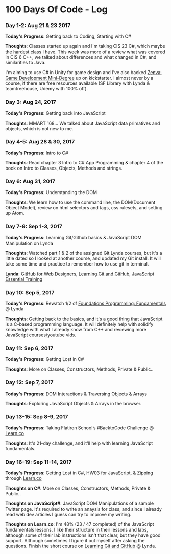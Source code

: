 # 100 Days Of Code - Log

### Day 1-2: Aug 21 & 23 2017

**Today's Progress**: Getting back to Coding, Starting with C#

**Thoughts**: Classes started up again and I'm taking CIS 23 C#, which maybe the hardest class I have. This week was more of a review what was covered in CIS 6 C++, we talked about differences and what changed in C#, and similarities to Java.

I'm aiming to use C# in Unity for game design and I've also backed [Zenva: Game Development Mini-Degree](https://kickstarter.com/projects/pablofarias/game-development-mini-degree-learn-to-code-and-mak/) up on kickstarter. I almost never by a course, if there are free resources available (SF Library with Lynda & teamtreehouse, Udemy with 100% off).


### Day 3: Aug 24, 2017

**Today's Progress**: Getting back into JavaScript

**Thoughts**: MMART 168... We talked about JavaScript data primatives and objects, which is not new to me.

### Day 4-5: Aug 28 & 30, 2017

**Today's Progress**: Intro to C#

**Thoughts**: Read chapter 3 Intro to C# App Programming & chapter 4 of the book on Intro to Classes, Objects, Methods and strings.


### Day 6: Aug 31, 2017

**Today's Progress**: Understanding the DOM

**Thoughts**: We learn how to use the command line, the DOM(Document Object Model), review on html selectors and tags, css rulesets, and setting up Atom.


### Day 7-9: Sep 1-3, 2017

**Today's Progress**: Learning Git/Github basics & JavaScript DOM Manipulation on Lynda

**Thoughts**: Watched part 1 & 2 of the assigned Git Lynda courses, but it's a little dated so I looked at another course, and updated my Git install. It will take some time and practice to remember how to use git in terminal.

**Lynda**: [GitHub for Web Designers](https://www.lynda.com/GitHub-tutorials/GitHub-Web-Designers/162276-2.html), [Learning Git and GitHub](https://www.lynda.com/Git-tutorials/Up-Running-Git-GitHub/409275-2.html), [JavaScript Essential Training](https://www.lynda.com/JavaScript-tutorials/JavaScript-Essential-Training/574716-2.html)


### Day 10: Sep 5, 2017

**Today's Progress**: Rewatch 1/2 of [Foundations Programming: Fundamentals](https://www.lynda.com/Programming-Foundations-tutorials/Foundations-Programming-Fundamentals/83603-2.html) @ Lynda

**Thoughts**: Getting back to the basics, and it's a good thing that JavaScript is a C-based programming language. It will definitely help with solidify knowledge with what I already know from C++ and reviewing more JavaScript courses/youtube vids.


### Day 11: Sep 6, 2017

**Today's Progress**: Getting Lost in C#

**Thoughts**: More on Classes, Constructors, Methods, Private & Public..


### Day 12: Sep 7, 2017

**Today's Progress**: DOM Interactions & Traversing Objects & Arrays

**Thoughts**: Exploring JavaScript Objects & Arrays in the browser.


### Day 13-15: Sep 8-9, 2017

**Today's Progress**: Taking Flatiron School’s #BacktoCode Challenge @ [Learn.co](https://learn.co)

**Thoughts**: It's 21-day challenge, and it'll help with learning JavaScript fundamentals.


### Day 16-19: Sep 11-14, 2017

**Today's Progress**: Getting Lost in C#, HW03 for JavaScript, & Zipping through [Learn.co](https://learn.co/marvellousdesign)

**Thoughts on C#**: More on Classes, Constructors, Methods, Private & Public..

**Thoughts on JavaScript#**: JavaScript DOM Manipulations of a sample Twitter page. It's required to write an anaysis for class, and since I already read web dev articles I guess can try to improve my writing.

**Thoughts on Learn.co**: I'm 48% (23 / 47 completed) of the JavaScript fundamentals lessons. I like their structure in their lessons and labs, although some of their lab instructions isn't that clear, but they have good support. Although sometimes I figure it out myself after asking the questions. Finish the short course on [Learning Git and GitHub](https://www.lynda.com/Git-tutorials/Up-Running-Git-GitHub/409275-2.html) @ Lynda.


<!--
### Day : 

**Today's Progress**:

**Thoughts**: 

**Link(s) to work**:
-->
